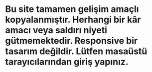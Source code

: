 # Bu site tamamen gelişim amaçlı kopyalanmıştır. Herhangi bir kâr amacı veya saldırı niyeti gütmemektedir. Responsive bir tasarım değildir. Lütfen masaüstü tarayıcılarından giriş yapınız.